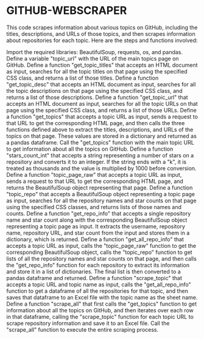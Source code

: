 # GITHUB-WEBSCRAPER
This code scrapes information about various topics on GitHub, including the titles, descriptions, and URLs of those topics, and then scrapes information about repositories for each topic. Here are the steps and functions involved:

Import the required libraries: BeautifulSoup, requests, os, and pandas.
Define a variable "topic_url" with the URL of the main topics page on GitHub.
Define a function "get_topic_titles" that accepts an HTML document as input, searches for all the topic titles on that page using the specified CSS class, and returns a list of those titles.
Define a function "get_topic_desc" that accepts an HTML document as input, searches for all the topic descriptions on that page using the specified CSS class, and returns a list of those descriptions.
Define a function "get_topic_url" that accepts an HTML document as input, searches for all the topic URLs on that page using the specified CSS class, and returns a list of those URLs.
Define a function "get_topics" that accepts a topic URL as input, sends a request to that URL to get the corresponding HTML page, and then calls the three functions defined above to extract the titles, descriptions, and URLs of the topics on that page. These values are stored in a dictionary and returned as a pandas dataframe.
Call the "get_topics" function with the main topic URL to get information about all the topics on GitHub.
Define a function "stars_count_int" that accepts a string representing a number of stars on a repository and converts it to an integer. If the string ends with a "k", it is treated as thousands and the value is multiplied by 1000 before conversion.
Define a function "topic_page_raw" that accepts a topic URL as input, sends a request to that URL to get the corresponding HTML page, and returns the BeautifulSoup object representing that page.
Define a function "topic_repo" that accepts a BeautifulSoup object representing a topic page as input, searches for all the repository names and star counts on that page using the specified CSS classes, and returns lists of those names and counts.
Define a function "get_repo_info" that accepts a single repository name and star count along with the corresponding BeautifulSoup object representing a topic page as input. It extracts the username, repository name, repository URL, and star count from the input and stores them in a dictionary, which is returned.
Define a function "get_all_repo_info" that accepts a topic URL as input, calls the "topic_page_raw" function to get the corresponding BeautifulSoup object, calls the "topic_repo" function to get lists of all the repository names and star counts on that page, and then calls the "get_repo_info" function for each repository to extract its information and store it in a list of dictionaries. The final list is then converted to a pandas dataframe and returned.
Define a function "scrape_topic" that accepts a topic URL and topic name as input, calls the "get_all_repo_info" function to get a dataframe of all the repositories for that topic, and then saves that dataframe to an Excel file with the topic name as the sheet name.
Define a function "scrape_all" that first calls the "get_topics" function to get information about all the topics on GitHub, and then iterates over each row in that dataframe, calling the "scrape_topic" function for each topic URL to scrape repository information and save it to an Excel file.
Call the "scrape_all" function to execute the entire scraping process.
